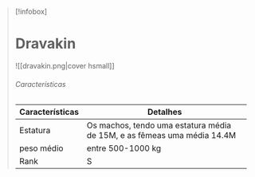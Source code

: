> [!infobox]
> #  Dravakin
> ![[dravakin.png|cover hsmall]]
> ###### Características 
> | Características| Detalhes |
> | ---- | ---- |
> | Estatura| Os machos, tendo uma estatura média  de 15M, e as fêmeas uma média 14.4M |
> | peso médio | entre 500-1000 kg |
> | Rank | S |
